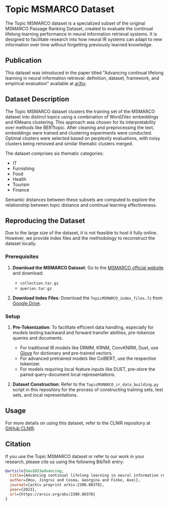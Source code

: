 # Topic MSMARCO Dataset

The Topic MSMARCO dataset is a specialized subset of the original MSMARCO Passage Ranking Dataset, created to evaluate the continual lifelong learning performance in neural information retrieval systems. It is designed to facilitate research into how neural IR systems can adapt to new information over time without forgetting previously learned knowledge.

## Publication

This dataset was introduced in the paper titled "Advancing continual lifelong learning in neural information retrieval: definition, dataset, framework, and empirical evaluation" available at [arXiv](https://arxiv.org/abs/2308.08378).

## Dataset Description

The Topic MSMARCO dataset clusters the training set of the MSMARCO dataset into distinct topics using a combination of Word2Vec embeddings and KMeans clustering. This approach was chosen for its interpretability over methods like BERTtopic. After cleaning and preprocessing the text, embeddings were trained and clustering experiments were conducted. Optimal clusters were selected based on perplexity evaluations, with noisy clusters being removed and similar thematic clusters merged.

The dataset comprises six thematic categories:
- IT
- Furnishing
- Food
- Health
- Tourism
- Finance

Semantic distances between these subsets are computed to explore the relationship between topic distance and continual learning effectiveness.

## Reproducing the Dataset

Due to the large size of the dataset, it is not feasible to host it fully online. However, we provide index files and the methodology to reconstruct the dataset locally.

### Prerequisites

1. **Download the MSMARCO Dataset**: Go to the [MSMARCO official website](https://microsoft.github.io/msmarco/Datasets) and download:
   - `collection.tar.gz`
   - `queries.tar.gz`

2. **Download Index Files**: Download the `TopicMSMARCO_index_files.7z` from [Google Drive](https://drive.google.com/file/d/1K3gP_KcFVbBuIvPHbqL8yRZ459q7jT6W/view?usp=sharing).

### Setup

1. **Pre-Tokenization**: To facilitate efficient data handling, especially for models testing backward and forward transfer abilities, pre-tokenize queries and documents.
   - For traditional IR models like DRMM, KRNM, ConvKNRM, Duet, use [Glove](https://nlp.stanford.edu/projects/glove/) for dictionary and pre-trained vectors.
   - For advanced pretrained models like ColBERT, use the respective tokenizer.
   - For models requiring local feature inputs like DUET, pre-store the paired query-document local representations.

2. **Dataset Construction**: Refer to the `TopicMSMARCO_ir_data_building.py` script in this repository for the process of constructing training sets, test sets, and local representations.

## Usage

For more details on using this dataset, refer to the CLNIR repository at [GitHub CLNIR](https://github.com/JingruiHou/CLNIR/tree/main).

## Citation

If you use the Topic MSMARCO dataset or refer to our work in your research, please cite us using the following BibTeX entry:

```bibtex
@article{hou2023advancing,
  title={Advancing continual lifelong learning in neural information retrieval: definition, dataset, framework, and empirical evaluation},
  author={Hou, Jingrui and Cosma, Georgina and Finke, Axel},
  journal={arXiv preprint arXiv:2308.08378},
  year={2023},
  url={https://arxiv.org/abs/2308.08378}
}
